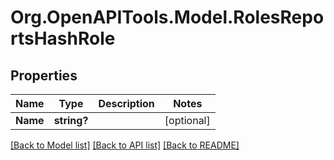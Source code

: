# Org.OpenAPITools.Model.RolesReportsHashRole

## Properties

Name | Type | Description | Notes
------------ | ------------- | ------------- | -------------
**Name** | **string?** |  | [optional] 

[[Back to Model list]](../README.md#documentation-for-models) [[Back to API list]](../README.md#documentation-for-api-endpoints) [[Back to README]](../README.md)

